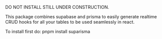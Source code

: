 DO NOT INSTALL STILL UNDER CONSTRUCTION.

This package combines supabase and prisma to easily generate realtime CRUD hooks for all your tables to be used seamlessly in react.

To install first do:
pnpm install suparisma